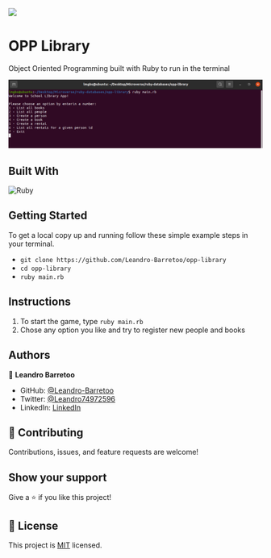 ![](https://img.shields.io/badge/Microverse-blueviolet)

# OPP Library

Object Oriented Programming built with Ruby to run in the terminal

![Screenshot](./assets/opplibrary.png)

## Built With

![Ruby](https://img.shields.io/badge/ruby-%23CC342D.svg?&style=for-the-badge&logo=ruby&logoColor=white)

## Getting Started

To get a local copy up and running follow these simple example steps in your terminal.

- `git clone https://github.com/Leandro-Barretoo/opp-library`
- `cd opp-library`
- `ruby main.rb`

## Instructions

1. To start the game, type `ruby main.rb`
2. Chose any option you like and try to register new people and books

## Authors

👤 **Leandro Barretoo**

- GitHub: [@Leandro-Barretoo](https://github.com/Leandro-Barretoo)
- Twitter: [@Leandro74972596](https://twitter.com/Leandro74972596)
- LinkedIn: [LinkedIn](https://www.linkedin.com/in/leandro-miguel-gon%C3%A7alves-barreto-7079b11ba/)

## 🤝 Contributing

Contributions, issues, and feature requests are welcome!

## Show your support

Give a ⭐️ if you like this project!

## 📝 License

This project is [MIT](./MIT.md) licensed.
